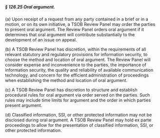 ##### § 126.25 Oral argument. #####

(a) Upon receipt of a request from any party contained in a brief or in a motion, or on its own initiative, a TSOB Review Panel may order the parties to present oral argument. The Review Panel orders oral argument if it determines that oral argument will contribute substantially to the development of an issue on appeal.

(b) A TSOB Review Panel has discretion, within the requirements of all relevant statutory and regulatory provisions for information security, to choose the method and location of oral argument. The Review Panel will consider expense and inconvenience to the parties, the importance of information security, the quality and reliability of available communication technology, and concern for the efficient administration of proceedings when establishing the method and location of oral argument.

(c) A TSOB Review Panel has discretion to structure and establish procedural rules for oral argument via order served on the parties. Such rules may include time limits for argument and the order in which parties present argument.

(d) Classified information, SSI, or other protected information may not be disclosed during oral argument. A TSOB Review Panel may hold ex parte proceedings to allow for the presentation of classified information, SSI, or other protected information.